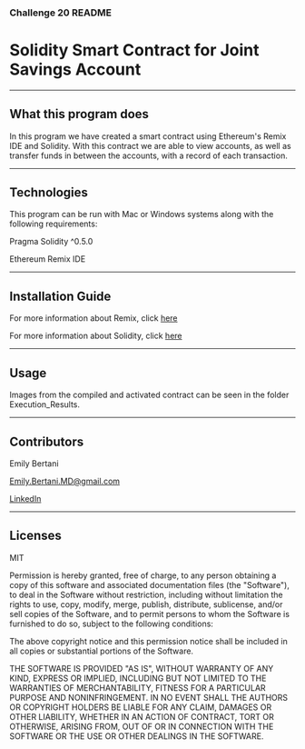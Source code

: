 ### Challenge 20 README

# Solidity Smart Contract for Joint Savings Account

---

## What this program does

In this program we have created a smart contract using Ethereum's Remix IDE and Solidity. With this contract we are able to view accounts, as well as transfer funds in between the accounts, with a record of each transaction.

---

## Technologies

This program can be run with Mac or Windows systems along with the following requirements:

Pragma Solidity ^0.5.0

Ethereum Remix IDE


---


## Installation Guide


For more information about Remix, click [here](https://remix.ethereum.org/)

For more information about Solidity, click [here](https://docs.soliditylang.org/en/v0.8.13/)


---


## Usage

Images from the compiled and activated contract can be seen in the folder Execution_Results.


---


## Contributors

Emily Bertani

Emily.Bertani.MD@gmail.com

[LinkedIn](https://www.linkedin.com/feed/)

---

## Licenses

MIT

Permission is hereby granted, free of charge, to any person obtaining a copy of this software and associated documentation files (the "Software"), to deal in the Software without restriction, including without limitation the rights to use, copy, modify, merge, publish, distribute, sublicense, and/or sell copies of the Software, and to permit persons to whom the Software is furnished to do so, subject to the following conditions:

The above copyright notice and this permission notice shall be included in all copies or substantial portions of the Software.

THE SOFTWARE IS PROVIDED "AS IS", WITHOUT WARRANTY OF ANY KIND, EXPRESS OR IMPLIED, INCLUDING BUT NOT LIMITED TO THE WARRANTIES OF MERCHANTABILITY, FITNESS FOR A PARTICULAR PURPOSE AND NONINFRINGEMENT. IN NO EVENT SHALL THE AUTHORS OR COPYRIGHT HOLDERS BE LIABLE FOR ANY CLAIM, DAMAGES OR OTHER LIABILITY, WHETHER IN AN ACTION OF CONTRACT, TORT OR OTHERWISE, ARISING FROM, OUT OF OR IN CONNECTION WITH THE SOFTWARE OR THE USE OR OTHER DEALINGS IN THE SOFTWARE.

